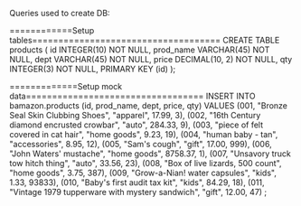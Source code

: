 Queries used to create DB: 

============Setup tables====================================
CREATE TABLE products (
id INTEGER(10) NOT NULL,
prod_name VARCHAR(45) NOT NULL, 
dept VARCHAR(45) NOT NULL, 
price DECIMAL(10, 2) NOT NULL,
qty INTEGER(3) NOT NULL, 
PRIMARY KEY (id)
);


=============Setup mock data================================== 
INSERT INTO bamazon.products (id, prod_name, dept, price, qty)
VALUES (001, "Bronze Seal Skin Clubbing Shoes", "apparel", 17.99, 3),
(002, "16th Century diamond encrusted crowbar", "auto", 284.33, 9),
(003, "piece of felt covered in cat hair", "home goods", 9.23, 19), 
(004, "human baby - tan", "accessories", 8.95, 12),
(005, "Sam's cough", "gift", 17.00, 999),
(006, "John Waters' mustache", "home goods", 8758.37, 1),
(007, "Unsavory truck tow hitch thing", "auto", 33.56, 23), 
(008, "Box of live lizards, 500 count", "home goods", 3.75, 387), 
(009, "Grow-a-Nian! water capsules", "kids", 1.33, 93833),
(010, "Baby's first audit tax kit", "kids", 84.29, 18),
(011, "Vintage 1979 tupperware with mystery sandwich", "gift", 12.00, 47)
;

